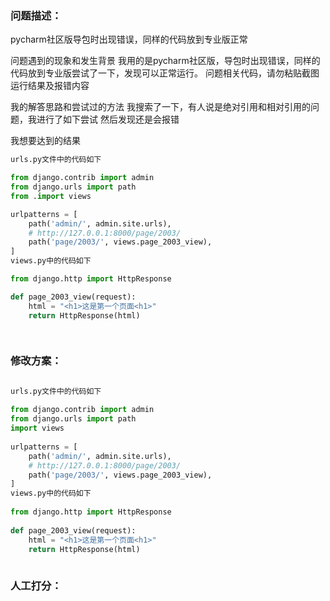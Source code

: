 ### 问题描述：
<p>pycharm社区版导包时出现错误，同样的代码放到专业版正常</p>
问题遇到的现象和发生背景
我用的是pycharm社区版，导包时出现错误，同样的代码放到专业版尝试了一下，发现可以正常运行。
问题相关代码，请勿粘贴截图
运行结果及报错内容

我的解答思路和尝试过的方法
我搜索了一下，有人说是绝对引用和相对引用的问题，我进行了如下尝试
然后发现还是会报错

我想要达到的结果


```python
urls.py文件中的代码如下

from django.contrib import admin
from django.urls import path
from .import views

urlpatterns = [
    path('admin/', admin.site.urls),
    # http://127.0.0.1:8000/page/2003/
    path('page/2003/', views.page_2003_view),
]
views.py中的代码如下

from django.http import HttpResponse

def page_2003_view(request):
    html = "<h1>这是第一个页面<h1>"
    return HttpResponse(html)

 
```

### 修改方案：


```python

urls.py文件中的代码如下
 
from django.contrib import admin
from django.urls import path
import views
 
urlpatterns = [
    path('admin/', admin.site.urls),
    # http://127.0.0.1:8000/page/2003/
    path('page/2003/', views.page_2003_view),
]
views.py中的代码如下
 
from django.http import HttpResponse
 
def page_2003_view(request):
    html = "<h1>这是第一个页面<h1>"
    return HttpResponse(html)
 

```

### 人工打分：
